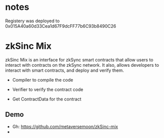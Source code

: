 # notes

Registery was deployed to 0x015A40a60d33Cea1d67F9dcFF77b6C93b8490C26


# zkSinc Mix
zkSinc Mix is an interface for zkSync smart contracts that allow users to interact with contracts on the zkSync network. It also, allows developers to interact with smart contracts, and deploy and verify them.

- Compiler to compile the code

- Verifier to verify the contract code

- Get ContractData for the contract



## Demo

- Gh: https://github.com/metaversemoon/zkSinc-mix
-
